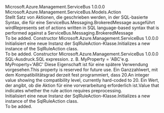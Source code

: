 <Type Name="SqlRuleAction" FullName="Microsoft.Azure.Management.ServiceBus.Models.SqlRuleAction">
  <TypeSignature Language="C#" Value="public class SqlRuleAction : Microsoft.Azure.Management.ServiceBus.Models.Action" />
  <TypeSignature Language="ILAsm" Value=".class public auto ansi beforefieldinit SqlRuleAction extends Microsoft.Azure.Management.ServiceBus.Models.Action" />
  <TypeSignature Language="DocId" Value="T:Microsoft.Azure.Management.ServiceBus.Models.SqlRuleAction" />
  <TypeSignature Language="VB.NET" Value="Public Class SqlRuleAction&#xA;Inherits Action" />
  <TypeSignature Language="F#" Value="type SqlRuleAction = class&#xA;    inherit Action" />
  <AssemblyInfo>
    <AssemblyName>Microsoft.Azure.Management.ServiceBus</AssemblyName>
    <AssemblyVersion>1.0.0.0</AssemblyVersion>
  </AssemblyInfo>
  <Base>
    <BaseTypeName>Microsoft.Azure.Management.ServiceBus.Models.Action</BaseTypeName>
  </Base>
  <Interfaces />
  <Docs>
    <summary>
            <span data-ttu-id="2b624-101">Stellt Satz von Aktionen, die geschrieben werden, in der SQL-basierte Syntax, die für eine ServiceBus.Messaging.BrokeredMessage ausgeführt wird</span><span class="sxs-lookup"><span data-stu-id="2b624-101">Represents set of actions written in SQL language-based syntax that is performed against a ServiceBus.Messaging.BrokeredMessage</span></span>
            </summary>
    <remarks>To be added.</remarks>
  </Docs>
  <Members>
    <Member MemberName=".ctor">
      <MemberSignature Language="C#" Value="public SqlRuleAction ();" />
      <MemberSignature Language="ILAsm" Value=".method public hidebysig specialname rtspecialname instance void .ctor() cil managed" />
      <MemberSignature Language="DocId" Value="M:Microsoft.Azure.Management.ServiceBus.Models.SqlRuleAction.#ctor" />
      <MemberSignature Language="VB.NET" Value="Public Sub New ()" />
      <MemberType>Constructor</MemberType>
      <AssemblyInfo>
        <AssemblyName>Microsoft.Azure.Management.ServiceBus</AssemblyName>
        <AssemblyVersion>1.0.0.0</AssemblyVersion>
      </AssemblyInfo>
      <Parameters />
      <Docs>
        <summary>
            <span data-ttu-id="2b624-102">Initialisiert eine neue Instanz der SqlRuleAction-Klasse.</span><span class="sxs-lookup"><span data-stu-id="2b624-102">Initializes a new instance of the SqlRuleAction class.</span></span>
            </summary>
        <remarks>To be added.</remarks>
      </Docs>
    </Member>
    <Member MemberName=".ctor">
      <MemberSignature Language="C#" Value="public SqlRuleAction (string sqlExpression = null, Nullable&lt;int&gt; compatibilityLevel = null, Nullable&lt;bool&gt; requiresPreprocessing = null);" />
      <MemberSignature Language="ILAsm" Value=".method public hidebysig specialname rtspecialname instance void .ctor(string sqlExpression, valuetype System.Nullable`1&lt;int32&gt; compatibilityLevel, valuetype System.Nullable`1&lt;bool&gt; requiresPreprocessing) cil managed" />
      <MemberSignature Language="DocId" Value="M:Microsoft.Azure.Management.ServiceBus.Models.SqlRuleAction.#ctor(System.String,System.Nullable{System.Int32},System.Nullable{System.Boolean})" />
      <MemberSignature Language="VB.NET" Value="Public Sub New (Optional sqlExpression As String = null, Optional compatibilityLevel As Nullable(Of Integer) = null, Optional requiresPreprocessing As Nullable(Of Boolean) = null)" />
      <MemberSignature Language="F#" Value="new Microsoft.Azure.Management.ServiceBus.Models.SqlRuleAction : string * Nullable&lt;int&gt; * Nullable&lt;bool&gt; -&gt; Microsoft.Azure.Management.ServiceBus.Models.SqlRuleAction" Usage="new Microsoft.Azure.Management.ServiceBus.Models.SqlRuleAction (sqlExpression, compatibilityLevel, requiresPreprocessing)" />
      <MemberType>Constructor</MemberType>
      <AssemblyInfo>
        <AssemblyName>Microsoft.Azure.Management.ServiceBus</AssemblyName>
        <AssemblyVersion>1.0.0.0</AssemblyVersion>
      </AssemblyInfo>
      <Parameters>
        <Parameter Name="sqlExpression" Type="System.String" />
        <Parameter Name="compatibilityLevel" Type="System.Nullable&lt;System.Int32&gt;" />
        <Parameter Name="requiresPreprocessing" Type="System.Nullable&lt;System.Boolean&gt;" />
      </Parameters>
      <Docs>
        <param name="sqlExpression"><span data-ttu-id="2b624-103">SQL-Ausdruck.</span><span class="sxs-lookup"><span data-stu-id="2b624-103">SQL expression.</span></span> <span data-ttu-id="2b624-104">z. B. MyProperty = 'ABC'</span><span class="sxs-lookup"><span data-stu-id="2b624-104">e.g. MyProperty='ABC'</span></span></param>
        <param name="compatibilityLevel"><span data-ttu-id="2b624-105">Diese Eigenschaft ist für eine spätere Verwendung vorgesehen.</span><span class="sxs-lookup"><span data-stu-id="2b624-105">This property is reserved for future use.</span></span> <span data-ttu-id="2b624-106">Ein Ganzzahlwert, mit dem Kompatibilitätsgrad derzeit fest programmiert, dass 20.</span><span class="sxs-lookup"><span data-stu-id="2b624-106">An integer value showing the compatibility level, currently hard-coded to 20.</span></span></param>
        <param name="requiresPreprocessing"><span data-ttu-id="2b624-107">Ein Wert, der angibt, ob die Aktion für eine vorverarbeitung erforderlich ist.</span><span class="sxs-lookup"><span data-stu-id="2b624-107">Value that indicates whether the rule action requires preprocessing.</span></span></param>
        <summary>
            <span data-ttu-id="2b624-108">Initialisiert eine neue Instanz der SqlRuleAction-Klasse.</span><span class="sxs-lookup"><span data-stu-id="2b624-108">Initializes a new instance of the SqlRuleAction class.</span></span>
            </summary>
        <remarks>To be added.</remarks>
      </Docs>
    </Member>
  </Members>
</Type>